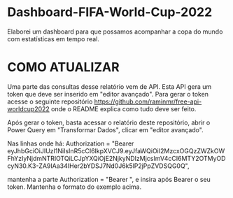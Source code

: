 # Dashboard-FIFA-World-Cup-2022
Elaborei um dashboard para que possamos acompanhar a copa do mundo com estatísticas em tempo real.


# COMO ATUALIZAR

Uma parte das consultas desse relatório vem de API. Esta API gera um token que deve ser inserido em "editor avançado".
Para gerar o token acesse o seguinte repositório https://github.com/raminmr/free-api-worldcup2022 onde o README explica como tudo deve ser feito.

Após gerar o token, basta acessar o relatório deste repositório, abrir o Power Query em "Transformar Dados", clicar em "editor avançado".

Nas linhas onde há:
Authorization = "Bearer eyJhbGciOiJIUzI1NiIsInR5cCI6IkpXVCJ9.eyJfaWQiOiI2MzcxOGQzZWZkOWFhYzIyNjdmNTRlOTQiLCJpYXQiOjE2NjkyNDIzMjcsImV4cCI6MTY2OTMyODcyN30.K3-ZA9IAa34IHer2bYDSJ7Nd0J6k5lP2jPpZVDSQG0Q",

mantenha a parte 
Authorization = "Bearer ", e insira após Bearer o seu token. Mantenha o formato do exemplo acima.
